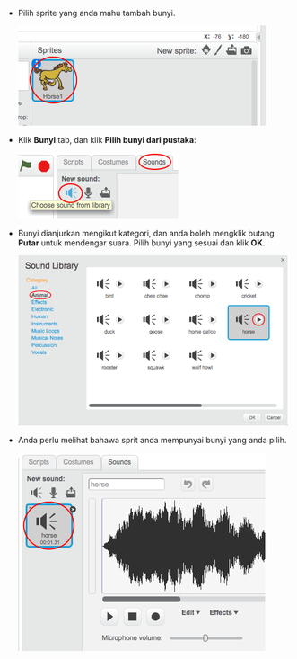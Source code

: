 + Pilih sprite yang anda mahu tambah bunyi.
    
    ![tangkapan skrin](images/sprite-select.png)

+ Klik **Bunyi** tab, dan klik **Pilih bunyi dari pustaka**:
    
    ![tangkapan skrin](images/import-sound.png)

+ Bunyi dianjurkan mengikut kategori, dan anda boleh mengklik butang **Putar** untuk mendengar suara. Pilih bunyi yang sesuai dan klik **OK**.
    
    ![tangkapan skrin](images/choose-sound.png)

+ Anda perlu melihat bahawa sprit anda mempunyai bunyi yang anda pilih.
    
    ![tangkapan skrin](images/sound-imported.png)
